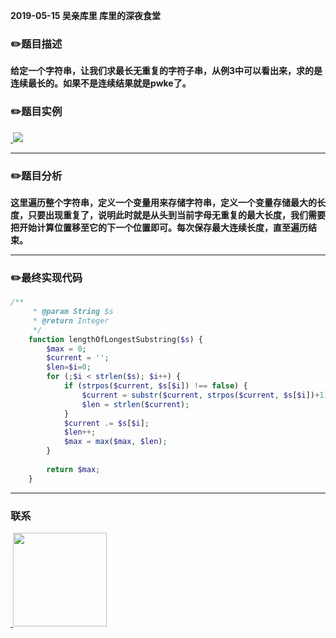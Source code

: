 
**2019-05-15 吴亲库里 库里的深夜食堂**

### :pencil2:题目描述

**给定一个字符串，让我们求最长无重复的字符子串，从例3中可以看出来，求的是连续最长的。如果不是连续结果就是pwke了。**

### :pencil2:题目实例
<a href="https://github.com/wuqinqiang/">
​    <img src="https://github.com/wuqinqiang/Lettcode-php/blob/master/images/3.png">
</a> 

****

### :pencil2:题目分析
**这里遍历整个字符串，定义一个变量用来存储字符串，定义一个变量存储最大的长度，只要出现重复了，说明此时就是从头到当前字母无重复的最大长度，我们需要把开始计算位置移至它的下一个位置即可。每次保存最大连续长度，直至遍历结束。**
****

### :pencil2:最终实现代码

```php
/**
     * @param String $s
     * @return Integer
     */
    function lengthOfLongestSubstring($s) {
        $max = 0;
        $current = '';
        $len=$i=0;
        for (;$i < strlen($s); $i++) {
            if (strpos($current, $s[$i]) !== false) {
                $current = substr($current, strpos($current, $s[$i])+1);
                $len = strlen($current);
            }
            $current .= $s[$i];
            $len++; 
            $max = max($max, $len);
        }
        
        return $max;
    }

```
****


  
### 联系

<a href="https://github.com/wuqinqiang/">
​    <img src="https://github.com/wuqinqiang/Lettcode-php/blob/master/qrcode_for_gh_c194f9d4cdb1_430.jpg" width="150px" height="150px">
</a> 